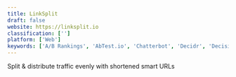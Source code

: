 ```yaml
---
title: LinkSplit
draft: false 
website: https://linksplit.io
classification: ['']
platform: ['Web']
keywords: ['A/B Rankings', 'AbTest.io', 'Chatterbot', 'Decidr', 'Decision Journal', 'Feedback by Pixelic', 'GoodUI Evidence', 'Hike', 'Hotjar', 'Keyword Explorer by Moz', 'Keyword Tool & Content Assistant', 'Lean Analytics', 'Magento SEO Extension', 'Push to Deploy', 'RankScience', 'Simple Poll', 'Sitebeam', 'SixPack', 'Square', 'Zarget', 'Zoho PageSense']
---
```

Split & distribute traffic evenly with shortened smart URLs